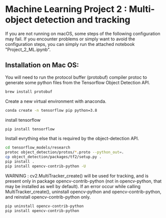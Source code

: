 
# Machine Learning Project 2 : Multi-object detection and tracking

If you are not running on macOS, some steps of the following configuration may fail. If you encounter problems or simply want to avoid the configuration steps, you can simply run the attached notebook "Project_2_ML.ipynb".

## Installation on Mac OS: 

You will need to run the protocol buffer (protobuf) compiler protoc to generate some python files from the Tensorflow Object Detection API.
```bash
brew install protobuf
```

Create a new virtual environment with anaconda.
```bash
conda create -n tensorflow pip python=3.8
```

install tensorflow
```bash
pip install tensorflow
```

Install evrything else that is required by the object-detection API.
```bash
cd tensorflow_models/research
protoc object_detection/protos/*.proto --python_out=.
cp object_detection/packages/tf2/setup.py .
pip install .
pip install opencv-contrib-python -U
```

WARNING : cv2.MultiTracker_create() will be used for tracking, and is present only in package opencv-contrib-python (not in opencv-python, that may be installed as well by default).
If an error occur while calling MultiTracker_create(), uninstall opencv-python and opencv-contrib-python, and reinstall opencv-contrib-python only.
```bash
pip uninstall opencv-contrib-python
pip install opencv-contrib-python
```